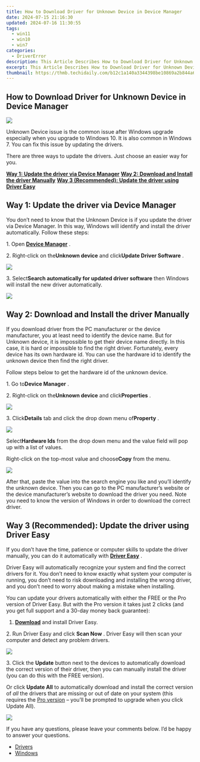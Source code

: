 ```yaml
---
title: How to Download Driver for Unknown Device in Device Manager
date: 2024-07-15 21:16:30
updated: 2024-07-16 11:30:55
tags:
  - win11
  - win10
  - win7
categories:
  - DriverError
description: This Article Describes How to Download Driver for Unknown Device in Device Manager
excerpt: This Article Describes How to Download Driver for Unknown Device in Device Manager
thumbnail: https://thmb.techidaily.com/b12c1a140a3344398be10869a2b844a6fc484f74ef7b38393e9a6d380bb9dbb1.jpg
---
```


## How to Download Driver for Unknown Device in Device Manager

![](https://images.drivereasy.com/wp-content/uploads/2017/06/img_59535a6998cff.jpg)

 Unknown Device issue is the common issue after Windows upgrade especially when you upgrade to Windows 10\. It is also common in Windows 7\.  You can fix this issue by updating the drivers.

 There are three ways to update the drivers. Just choose an easier way for you.

[**Way 1: Update the driver via Device Manager**](https://bluettieu.pxf.io/nlgoka)
[**Way 2: Download and Install the driver Manually**](https://copa.sjv.io/6eoowq)
[**Way 3 (Recommended): Update the driver using Driver Easy**](#way3)

## Way 1: Update the driver via Device Manager

 You don’t need to know that the Unknown Device is if you update the driver via Device Manager. In this way, Windows will identify and install the driver automatically. Follow these steps:

 1\. Open **[Device Manager](https://tools.techidaily.com/drivereasy/download/)**  .

 2\. Right-click on the**Unknown device** and click**Update Driver Software** .

![](https://images.drivereasy.com/wp-content/uploads/2017/06/img_59535d9573d09.png)

 3\. Select**Search automatically for updated driver software** then Windows will install the new driver automatically.

![](https://images.drivereasy.com/wp-content/uploads/2017/06/img_59535df386aa5.png)

## Way 2: Download and Install the driver Manually

 If you download driver from the PC manufacturer or the device manufacturer, you at least need to identify the device name. But for Unknown device, it is impossible to get their device name directly. In this case, it is hard or impossible to find the right driver. Fortunately, every device has its own hardware id. You can use the hardware id to identify the unknown device then find the right driver.

Follow steps below to get the hardware id of the unknown device.

 1\. Go to**Device Manager** .

 2\. Right-click on the**Unknown device** and click**Properties** .

![](https://images.drivereasy.com/wp-content/uploads/2017/06/img_59535e8a759f6.png)

 3\. Click**Details** tab and click the drop down menu of**Property** .

![](https://images.drivereasy.com/wp-content/uploads/2017/06/img_59535ea39bc34.png)

 Select**Hardware Ids** from the drop down menu and the value field will pop up with a list of values.

 Right-click on the top-most value and choose**Copy** from the menu.

![](https://images.drivereasy.com/wp-content/uploads/2017/06/img_59535ebc9cd59.png)

 After that, paste the value into the search engine you like and you’ll identify the unknown device. Then you can go to the PC manufacturer’s website or the device manufacturer’s website to download the driver you need. Note you need to know the version of Windows in order to download the correct driver.

## Way 3 (Recommended): Update the driver using Driver Easy

 If you don’t have the time, patience or computer skills to update the driver manually,  you can do it automatically with **[Driver Easy](https://tools.techidaily.com/drivereasy/download/)**  .

 Driver Easy will automatically recognize your system and find the correct drivers for it. You don’t need to know exactly what system your computer is running, you don’t need to risk downloading and installing the wrong driver, and you don’t need to worry about making a mistake when installing.

 You can update your drivers automatically with either the FREE or the Pro version of Driver Easy. But with the Pro version it takes just 2 clicks (and you get full support and a 30-day money back guarantee):

 1. **[Download](https://tools.techidaily.com/drivereasy/download/)**   and install Driver Easy.

 2\. Run Driver Easy and click **Scan Now** . Driver Easy will then scan your computer and detect any problem drivers.

![](https://images.drivereasy.com/wp-content/uploads/2018/11/img_5bdad8577b290.jpg)

 3\. Click the **Update** button next to the devices to automatically download the correct version of their driver, then you can manually install the driver (you can do this with the FREE version).

 Or click **Update All**  to automatically download and install the correct version of _all_   the drivers that are missing or out of date on your system (this requires the [Pro version](https://tools.techidaily.com/drivereasy/download/)   – you’ll be prompted to upgrade when you click Update All).

![](https://images.drivereasy.com/wp-content/uploads/2018/11/img_5bdad877cebb8.jpg)

 If you have any questions, please leave your comments below. I’d be happy to answer your questions.

* [Drivers](https://tools.techidaily.com/drivereasy/download/)
* [Windows](https://tools.techidaily.com/drivereasy/download/)

<ins class="adsbygoogle"
     style="display:block"
     data-ad-format="autorelaxed"
     data-ad-client="ca-pub-7571918770474297"
     data-ad-slot="1223367746"></ins>



<ins class="adsbygoogle"
     style="display:block"
     data-ad-client="ca-pub-7571918770474297"
     data-ad-slot="8358498916"
     data-ad-format="auto"
     data-full-width-responsive="true"></ins>
